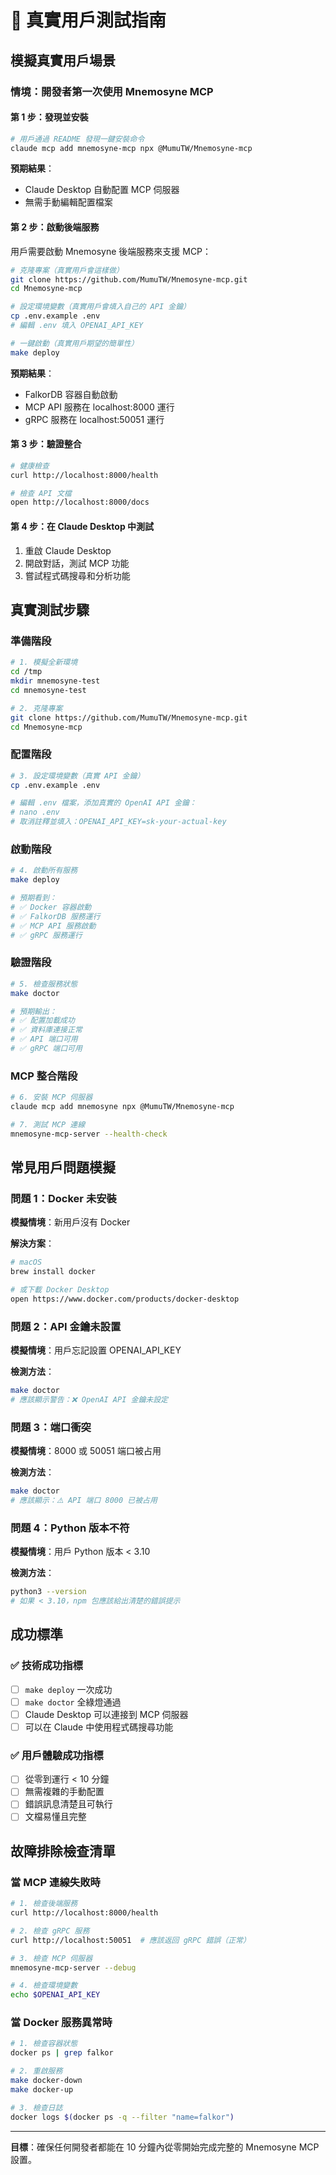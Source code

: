 # 🎯 真實用戶測試指南

## 模擬真實用戶場景

### 情境：開發者第一次使用 Mnemosyne MCP

#### 第 1 步：發現並安裝

```bash
# 用戶通過 README 發現一鍵安裝命令
claude mcp add mnemosyne-mcp npx @MumuTW/Mnemosyne-mcp
```

**預期結果**：
- Claude Desktop 自動配置 MCP 伺服器
- 無需手動編輯配置檔案

#### 第 2 步：啟動後端服務

用戶需要啟動 Mnemosyne 後端服務來支援 MCP：

```bash
# 克隆專案（真實用戶會這樣做）
git clone https://github.com/MumuTW/Mnemosyne-mcp.git
cd Mnemosyne-mcp

# 設定環境變數（真實用戶會填入自己的 API 金鑰）
cp .env.example .env
# 編輯 .env 填入 OPENAI_API_KEY

# 一鍵啟動（真實用戶期望的簡單性）
make deploy
```

**預期結果**：
- FalkorDB 容器自動啟動
- MCP API 服務在 localhost:8000 運行
- gRPC 服務在 localhost:50051 運行

#### 第 3 步：驗證整合

```bash
# 健康檢查
curl http://localhost:8000/health

# 檢查 API 文檔
open http://localhost:8000/docs
```

#### 第 4 步：在 Claude Desktop 中測試

1. 重啟 Claude Desktop
2. 開啟對話，測試 MCP 功能
3. 嘗試程式碼搜尋和分析功能

## 真實測試步驟

### 準備階段

```bash
# 1. 模擬全新環境
cd /tmp
mkdir mnemosyne-test
cd mnemosyne-test

# 2. 克隆專案
git clone https://github.com/MumuTW/Mnemosyne-mcp.git
cd Mnemosyne-mcp
```

### 配置階段

```bash
# 3. 設定環境變數（真實 API 金鑰）
cp .env.example .env

# 編輯 .env 檔案，添加真實的 OpenAI API 金鑰：
# nano .env
# 取消註釋並填入：OPENAI_API_KEY=sk-your-actual-key
```

### 啟動階段

```bash
# 4. 啟動所有服務
make deploy

# 預期看到：
# ✅ Docker 容器啟動
# ✅ FalkorDB 服務運行
# ✅ MCP API 服務啟動
# ✅ gRPC 服務運行
```

### 驗證階段

```bash
# 5. 檢查服務狀態
make doctor

# 預期輸出：
# ✅ 配置加載成功
# ✅ 資料庫連接正常
# ✅ API 端口可用
# ✅ gRPC 端口可用
```

### MCP 整合階段

```bash
# 6. 安裝 MCP 伺服器
claude mcp add mnemosyne npx @MumuTW/Mnemosyne-mcp

# 7. 測試 MCP 連線
mnemosyne-mcp-server --health-check
```

## 常見用戶問題模擬

### 問題 1：Docker 未安裝

**模擬情境**：新用戶沒有 Docker

**解決方案**：
```bash
# macOS
brew install docker

# 或下載 Docker Desktop
open https://www.docker.com/products/docker-desktop
```

### 問題 2：API 金鑰未設置

**模擬情境**：用戶忘記設置 OPENAI_API_KEY

**檢測方法**：
```bash
make doctor
# 應該顯示警告：❌ OpenAI API 金鑰未設定
```

### 問題 3：端口衝突

**模擬情境**：8000 或 50051 端口被占用

**檢測方法**：
```bash
make doctor
# 應該顯示：⚠️ API 端口 8000 已被占用
```

### 問題 4：Python 版本不符

**模擬情境**：用戶 Python 版本 < 3.10

**檢測方法**：
```bash
python3 --version
# 如果 < 3.10，npm 包應該給出清楚的錯誤提示
```

## 成功標準

### ✅ 技術成功指標

- [ ] `make deploy` 一次成功
- [ ] `make doctor` 全綠燈通過
- [ ] Claude Desktop 可以連接到 MCP 伺服器
- [ ] 可以在 Claude 中使用程式碼搜尋功能

### ✅ 用戶體驗成功指標

- [ ] 從零到運行 < 10 分鐘
- [ ] 無需複雜的手動配置
- [ ] 錯誤訊息清楚且可執行
- [ ] 文檔易懂且完整

## 故障排除檢查清單

### 當 MCP 連線失敗時

```bash
# 1. 檢查後端服務
curl http://localhost:8000/health

# 2. 檢查 gRPC 服務
curl http://localhost:50051  # 應該返回 gRPC 錯誤（正常）

# 3. 檢查 MCP 伺服器
mnemosyne-mcp-server --debug

# 4. 檢查環境變數
echo $OPENAI_API_KEY
```

### 當 Docker 服務異常時

```bash
# 1. 檢查容器狀態
docker ps | grep falkor

# 2. 重啟服務
make docker-down
make docker-up

# 3. 檢查日誌
docker logs $(docker ps -q --filter "name=falkor")
```

---

**目標**：確保任何開發者都能在 10 分鐘內從零開始完成完整的 Mnemosyne MCP 設置。
